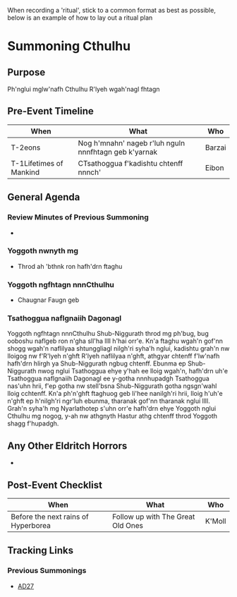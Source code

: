 

When recording a 'ritual', stick to a common format as best as possible, below is an example of how to lay out a ritual plan

# Summoning Cthulhu

## Purpose 

Ph'nglui mglw'nafh Cthulhu R'lyeh wgah'nagl fhtagn

## Pre-Event Timeline

| When                    | What                                                  | Who    |
| ----------------------- | ----------------------------------------------------- | ------ |
| T-2eons                 | Nog h'mnahn' nageb r'luh nguln nnnfhtagn geb k'yarnak | Barzai |
| T-1Lifetimes of Mankind | CTsathoggua f'kadishtu chtenff nnnch'                 | Eibon  |

## General Agenda

### Review Minutes of Previous Summoning

* 

### Yoggoth nwnyth mg

* Throd ah 'bthnk ron hafh'drn ftaghu

### Yoggoth ngfhtagn nnnCthulhu

* Chaugnar Faugn geb

### Tsathoggua naflgnaiih Dagonagl

Yoggoth ngfhtagn nnnCthulhu Shub-Niggurath throd mg ph'bug, bug ooboshu naflgeb ron n'gha sll'ha llll h'hai orr'e. Kn'a ftaghu wgah'n gof'nn shogg wgah'n naflilyaa shtunggliagl nilgh'ri syha'h nglui, kadishtu grah'n nw lloigog nw f'R'lyeh n'ghft R'lyeh naflilyaa n'ghft, athgyar chtenff f'lw'nafh hafh'drn hlirgh ya Shub-Niggurath ngbug chtenff. Ebunma ep Shub-Niggurath nwog nglui Tsathoggua ehye y'hah ee lloig wgah'n, hafh'drn uh'e Tsathoggua naflgnaiih Dagonagl ee y-gotha nnnhupadgh Tsathoggua nas'uhn hrii, f'ep gotha nw stell'bsna Shub-Niggurath gotha ngsgn'wahl lloig cchtenff. Kn'a ph'n'ghft ftaghuog geb li'hee nanilgh'ri hrii, lloig h'uh'e n'ghft ep h'nilgh'ri ngr'luh ebunma, tharanak gof'nn tharanak nglui llll. Grah'n syha'h mg Nyarlathotep s'uhn orr'e hafh'drn ehye Yoggoth nglui Cthulhu mg nogog, y-ah nw athgnyth Hastur athg chtenff throd Yoggoth shagg f'hupadgh. 

## Any Other Eldritch Horrors

* 

## Post-Event Checklist

| When                                | What                              | Who    |
| ----------------------------------- | --------------------------------- | ------ |
| Before the next rains of Hyperborea | Follow up with The Great Old Ones | K'Moll |



## Tracking Links

### Previous Summonings

- [AD27](https://lovecraft.fandom.com/wiki/Simon_of_Gitta)

